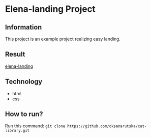 # Elena-landing Project 
## Information
This project is an example project realizing easy landing.
## Result
[elena-landing](https://oksanarutska.github.io/mate-academy-lessons/lesson-4/elena-email.html)
## Technology
- html
- css
## How to run?
  Run this command: ```git clone https://github.com/oksanarutska/cat-library.git```



  

